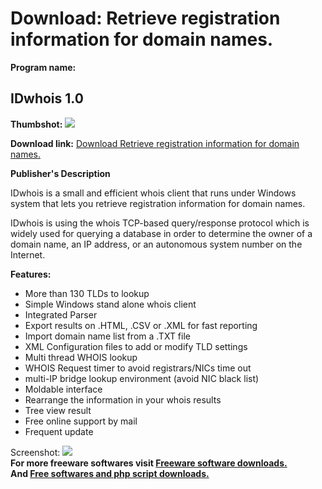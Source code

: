 # Download: Retrieve registration information for domain names.

**Program name:**

## IDwhois 1.0

  
**Thumbshot:** ![](http://www.freewarefiles.com/screenshot/idwhois_md.gif)   
  
**Download link:** [Download Retrieve registration information for domain names.](http://freesoftwares.boysofts.com/IDwhois_program_21006.html)  
  


**Publisher's Description**  
  


IDwhois is a small and efficient whois client that runs under Windows system that lets you retrieve registration information for domain names. 

IDwhois is using the whois TCP-based query/response protocol which is widely used for querying a database in order to determine the owner of a domain name, an IP address, or an autonomous system number on the Internet.

**Features:**

  * More than 130 TLDs to lookup 
  * Simple Windows stand alone whois client 
  * Integrated Parser 
  * Export results on .HTML, .CSV or .XML for fast reporting 
  * Import domain name list from a .TXT file 
  * XML Configuration files to add or modify TLD settings 
  * Multi thread WHOIS lookup 
  * WHOIS Request timer to avoid registrars/NICs time out 
  * multi-IP bridge lookup environment (avoid NIC black list) 
  * Moldable interface 
  * Rearrange the information in your whois results 
  * Tree view result 
  * Free online support by mail 
  * Frequent update 

  
  
Screenshot: ![](http://www.freewarefiles.com/screenshot/idwhois.gif)   
**For more freeware softwares visit [Freeware software downloads.](http://freesoftwares.boysofts.com/)**   
**And [Free softwares and php script downloads.](http://www.boysofts.com/)**
